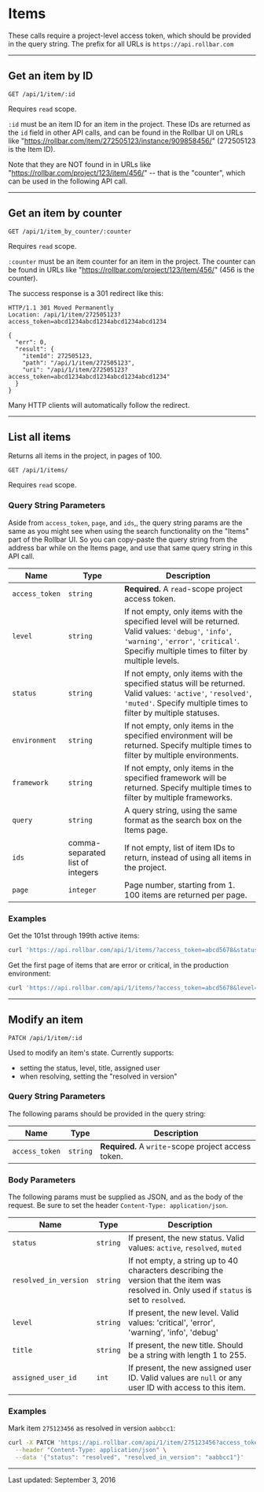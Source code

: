 # Items

These calls require a project-level access token, which should be provided in the query string.
The prefix for all URLs is `https://api.rollbar.com`

---

## Get an item by ID

    GET /api/1/item/:id

Requires `read` scope.

`:id` must be an item ID for an item in the project. These IDs are returned as the `id` field in
other API calls, and can be found in the Rollbar UI on URLs like
"https://rollbar.com/item/272505123/instance/909858456/" (272505123 is the Item ID).

Note that they are NOT found in in URLs like "https://rollbar.com/project/123/item/456/" -- that
is the "counter", which can be used in the following API call.


---

## Get an item by counter

    GET /api/1/item_by_counter/:counter

Requires `read` scope.

`:counter` must be an item counter for an item in the project. The counter can be found in
URLs like "https://rollbar.com/project/123/item/456/" (456 is the counter).

The success response is a 301 redirect like this:

```
HTTP/1.1 301 Moved Permanently
Location: /api/1/item/272505123?access_token=abcd1234abcd1234abcd1234abcd1234

{
  "err": 0,
  "result": {
    "itemId": 272505123,
    "path": "/api/1/item/272505123",
    "uri": "/api/1/item/272505123?access_token=abcd1234abcd1234abcd1234abcd1234"
  }
}
```

Many HTTP clients will automatically follow the redirect.


---

## List all items

Returns all items in the project, in pages of 100.

    GET /api/1/items/

Requires `read` scope.


### Query String Parameters

Aside from `access_token`, `page`, and `ids`,, the query string params are the same as you might
see when using the search functionality on the "Items" part of the Rollbar UI. So you can
copy-paste the query string from the address bar while on the Items page, and use that same query
string in this API call.

Name | Type | Description
-----|------|-------------
`access_token`|`string`|**Required.** A `read`-scope project access token.
`level`|`string`|If not empty, only items with the specified level will be returned. Valid values: `'debug'`, `'info'`, `'warning'`, `'error'`, `'critical'`. Specifiy multiple times to filter by multiple levels.
`status`|`string`|If not empty, only items with the specified status will be returned. Valid values: `'active'`, `'resolved'`, `'muted'`. Specify multiple times to filter by multiple statuses.
`environment`|`string`|If not empty, only items in the specified environment will be returned. Specify multiple times to filter by multiple environments.
`framework`|`string`|If not empty, only items in the specified framework will be returned. Specify multiple times to filter by multiple frameworks.
`query`|`string`|A query string, using the same format as the search box on the Items page.
`ids`|comma-separated list of integers|If not empty, list of item IDs to return, instead of using all items in the project.
`page`|`integer`|Page number, starting from 1. 100 items are returned per page.

### Examples

Get the 101st through 199th active items:

```bash
curl 'https://api.rollbar.com/api/1/items/?access_token=abcd5678&status=active&page=2'
```

Get the first page of items that are error or critical, in the production environment:

```bash
curl 'https://api.rollbar.com/api/1/items/?access_token=abcd5678&level=error&level=critical&environment=production'
```


---

## Modify an item

    PATCH /api/1/item/:id

Used to modify an item's state. Currently supports:

- setting the status, level, title, assigned user
- when resolving, setting the "resolved in version"

### Query String Parameters

The following params should be provided in the query string:

Name | Type | Description
-----|------|-------------
`access_token`|`string`|**Required.** A `write`-scope project access token.

### Body Parameters

The following params must be supplied as JSON, and as the body of the request. Be sure to set the header `Content-Type: application/json`.

Name | Type | Description
-----|------|-------------
`status`|`string`|If present, the new status. Valid values: `active`, `resolved`, `muted`
`resolved_in_version`|`string`|If not empty, a string up to 40 characters describing the version that the item was resolved in. Only used if `status` is set to `resolved`.
`level`|`string`|If present, the new level. Valid values: 'critical', 'error', 'warning', 'info', 'debug'
`title`|`string`|If present, the new title. Should be a string with length 1 to 255.
`assigned_user_id`|`int`|If present, the new assigned user ID. Valid values are `null` or any user ID with access to this item.

### Examples

Mark item `275123456` as resolved in version `aabbcc1`:

```bash
curl -X PATCH 'https://api.rollbar.com/api/1/item/275123456?access_token=abcd1234abcd1234' \
  --header "Content-Type: application/json" \
  --data '{"status": "resolved", "resolved_in_version": "aabbcc1"}'
```


-----

Last updated: September 3, 2016
